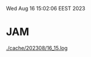 Wed Aug 16 15:02:06 EEST 2023
# JAM
<a href='./cache/202308/16_15.log'>./cache/202308/16_15.log</a>
